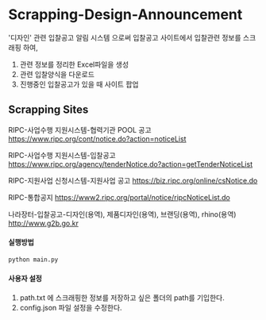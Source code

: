 # Scrapping-Design-Announcement
'디자인' 관련 입찰공고 알림 시스템 으로써 입찰공고 사이트에서 입찰관련 정보를 스크래핑 하여,
1. 관련 정보를 정리한 Excel파일을 생성
2. 관련 입찰양식을 다운로드
3. 진행중인 입찰공고가 있을 때 사이트 팝업

Scrapping Sites
-------------
RIPC-사업수행 지원시스템-협력기관 POOL 공고
https://www.ripc.org/cont/notice.do?action=noticeList

RIPC-사업수행 지원시스템-입찰공고
https://www.ripc.org/agency/tenderNotice.do?action=getTenderNoticeList

RIPC-지원사업 신청시스템-지원사업 공고
https://biz.ripc.org/online/csNotice.do

RIPC-통합공지
https://www2.ripc.org/portal/notice/ripcNoticeList.do

나라장터-입찰공고-디자인(용역), 제품디자인(용역), 브랜딩(용역), rhino(용역)
http://www.g2b.go.kr

#### 실행방법
```python
python main.py 
```

#### 사용자 설정
1. path.txt 에 스크래핑한 정보를 저장하고 싶은 폴더의 path를 기입한다.
2. config.json 파일 설정을 수정한다.
